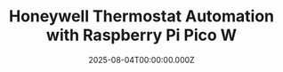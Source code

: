 ---
title: "Honeywell Thermostat Automation with Raspberry Pi Pico W"
date: "2025-08-04T00:00:00.000Z"
description: "Retrofit a non‑Wi‑Fi Honeywell thermostat by soldering leads to its capacitive buttons and driving them via relays controlled by a Raspberry Pi Pico W, integrated with Home Assistant automations to lower the setpoint at night and raise it in the morning."
image: "/blog/content/honeywell-home-thermostat-on-the-wall-with-the-raspberry-pi-pico.jpeg"
projectUrl: "https://shreyashg.com/posts/automating-a-honeywell-thermostat-with-pico-w"
technologies: ["Raspberry Pi Pico W", "Home Assistant", "Relays"]
---